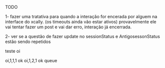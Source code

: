 TODO

1- fazer uma tratativa para quando a interação for encerada por alguem na interface do xcally. (os timeouts ainda vão estar ativos)
provavelmente ele vai tentar fazer um post e vai dar erro, interação já encerrada.

2- ver se a questão de fazer update no sessionStatus e AntigosessonStatus estão sendo repetidos

teste oi

oi,1,1,1 ok
oi,1,2,1 ok queue

